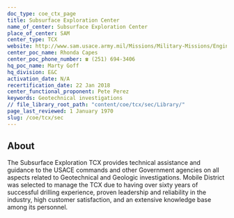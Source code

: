 ```yaml
---
doc_type: coe_ctx_page 
title: Subsurface Exploration Center
name_of_center: Subsurface Exploration Center
place_of_center: SAM
center_type: TCX
website: http://www.sam.usace.army.mil/Missions/Military-Missions/Engineering/Subsurface-Exploration
center_poc_name: Rhonda Capes
center_poc_phone_number: ☎ (251) 694-3406
hq_poc_name: Marty Goff
hq_division: E&C
activation_date: N/A
recertification_date: 22 Jan 2018
center_functional_proponent: Pete Perez
keywords: Geotechnical investigations
// file_library_root_path: "content/coe/tcx/sec/Library/" 
page_last_reviewed: 1 January 1970 
slug: /coe/tcx/sec
---
```


## About 

The Subsurface Exploration TCX provides technical assistance and guidance to the USACE commands and other Government agencies on all aspects related to Geotechnical and Geologic investigations. Mobile District was selected to manage the TCX due to having over sixty years of successful drilling experience, proven leadership and reliability in the industry, high customer satisfaction, and an extensive knowledge base among its personnel.

 
